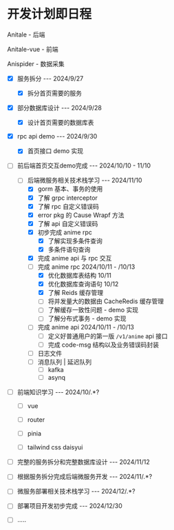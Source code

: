 # 开发计划即日程

Anitale - 后端

Anitale-vue - 前端

Anispider - 数据采集



- [x] 服务拆分 --- 2024/9/27
  
  - [x] 拆分首页需要的服务
- [x] 部分数据库设计 --- 2024/9/28
  
  - [x] 设计首页需要的数据库表
- [x] rpc api demo --- 2024/9/30
  
  - [x] 首页接口 demo 实现
- [ ] 前后端首页交互demo完成 --- 2024/10/10 - 11/10
  - [ ] 后端微服务相关技术栈学习 --- 2024/11/10
    - [x] gorm 基本、事务的使用
    - [x] 了解 grpc interceptor
    - [x] 了解 rpc 自定义错误码
    - [x] error pkg 的 Cause Wrapf 方法
    - [x] 了解 api 自定义错误码
    - [x] 初步完成 anime rpc
      - [x] 了解实现多条件查询
      - [x] 多条件语句查询
    - [x] 完成 anime api 与 rpc 交互
    - [ ] 完成 anime rpc 2024/10/11 - /10/13
      - [x] 优化数据库表结构 10/11
      - [x] 优化数据库查询语句 10/12
      - [x] 了解 Reids 缓存管理
      - [ ] 将并发量大的数据由 CacheRedis 缓存管理
      - [ ] 了解缓存一致性问题 - demo 实现
      - [ ] 了解分布式事务 - demo 实现
    - [ ] 完成 anime api 2024/10/11 - /10/13
      - [ ] 定义好普通用户的第一版 `/v1/anime` api 接口
      - [ ] 完成 code-msg 结构以及业务错误码封装
    - [ ] 日志文件
    - [ ] 消息队列 | 延迟队列
      - [ ] kafka
      - [ ] asynq
- [ ] 前端知识学习 --- 2024/10/.*?

  - [ ] vue

  - [ ] router

  - [ ] pinia

  - [ ] tailwind css daisyui
- [ ] 完整的服务拆分和完整数据库设计 --- 2024/11/12
- [ ] 根据服务拆分完成后端微服务开发 --- 2024/11/.*?
- [ ] 微服务部署相关技术栈学习 --- 2024/12/.*?
- [ ] 部署项目开发初步完成 --- 2024/12/30
- [ ] .....
